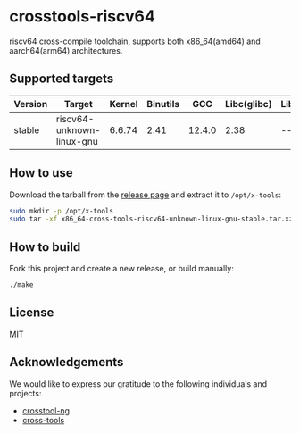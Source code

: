 # crosstools-riscv64

riscv64 cross-compile toolchain, supports both x86_64(amd64) and aarch64(arm64) architectures.

## Supported targets

| Version | Target                    | Kernel | Binutils | GCC    | Libc(glibc) | Libc(musl) |
| ------- | ------------------------- | ------ | -------- | ------ | ----------- | ---------- |
| stable  | riscv64-unknown-linux-gnu | 6.6.74 | 2.41     | 12.4.0 | 2.38        | ---        |


## How to use

Download the tarball from the [release page](https://github.com/czhehua/crosstool-riscv64) and extract it to `/opt/x-tools`:

```sh
sudo mkdir -p /opt/x-tools
sudo tar -xf x86_64-cross-tools-riscv64-unknown-linux-gnu-stable.tar.xz -C /opt/x-tools
```

## How to build

Fork this project and create a new release, or build manually:

```sh
./make
```

## License

MIT

## Acknowledgements

We would like to express our gratitude to the following individuals and projects:

- [crosstool-ng](https://github.com/crosstool-ng/crosstool-ng)
- [cross-tools](https://github.com/loong64/cross-tools)